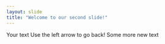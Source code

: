 ```yaml
---
layout: slide
title: "Welcome to our second slide!"
---
```

Your text
Use the left arrow to go back!
Some more new text
